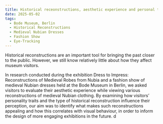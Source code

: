 ```yaml
---
title: Historical receonstructions, aesthetic experience and personal traits
date: 2025-05-02
tags:
  - Bode Museum, Berlin
  - Historical Reconstructions
  - Medieval Nubian Dresses
  - Fashion Show
  - Eye-Tracking
---
```


Historical reconstructions are an important tool for bringing the past closer to the public. However, we still know relatively little about how they affect museum visitors.

In research conducted during the exhibition Dress to Impress: Reconstructions of Medieval Robes from Nubia and a fashion show of medieval Nubian dresses held at the Bode Museum in Berlin, we asked visitors to evaluate their aesthetic experience while viewing various reconstructions of medieval Nubian clothing. By examining how visitors’ personality traits and the type of historical reconstruction influence their perception, our aim was to identify what makes such reconstructions appealing and how this correlates with visual behaviour, in order to inform the design of more engaging exhibitions in the future. d

<!--more-->
